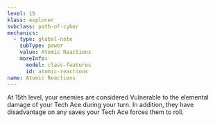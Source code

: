 ```yaml
---
level: 15
klass: explorer
subclass: path-of-cyber
mechanics:
  - type: global-note
    subType: power
    value: Atomic Reactions
    moreInfo:
      model: class-features
      id: atomic-reactions
name: Atomic Reactions
---
```

At 15th level, your enemies are considered Vulnerable to the elemental damage of your Tech Ace during your turn.
In addition, they have disadvantage on any saves your Tech Ace forces them to roll.
